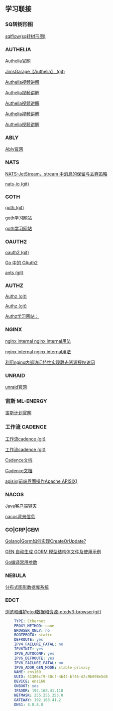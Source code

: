 ## 学习联接

### SQ转树形图
[sqlflow(sq转树形图)](https://sqlflow.gudusoft.com/#/)

### AUTHELIA

[Authelia官网](https://www.authelia.com/)

[JimsGarage【Authelia】 (git)](https://github.com/JamesTurland/JimsGarage)

[Authelia视频讲解](https://www.youtube.com/watch?v=u6H-Qwf4nZA)

[Authelia视频讲解](https://www.youtube.com/watch?v=5KtbmrUwYNQ&list=PLjLkaXQ35321q4IpOpAif7kmoExySwpF-)

[Authelia视频讲解](https://www.youtube.com/watch?v=u6H-Qwf4nZA&list=PLGSF1yrOo4mhTVB-2eqPTGYuOh03fDNN_)

[Authelia视频讲解](https://www.youtube.com/watch?v=IWNypK2WxB0&t=114s)

[Authelia视频讲解](https://www.youtube.com/watch?v=upKaY6VkQqw&t=29s)

### ABLY

[Ably官网](https://ably.com/accounts/52602/apps/87577/getting_started)

### NATS

[NATS-JetStream，stream 中消息的保留与丢弃策略](https://mp.weixin.qq.com/s?__biz=MzU5MjA3MzMzMA==&mid=2247485802&idx=1&sn=2eec827318e762ec0cbaedaa93f3372c&chksm=fe240e77c953876157bd16686197f94090ee62782153bb90a1552b0c09d210af768dd8ed8cdb&cur_album_id=3112902182745522177&scene=189#wechat_redirect)

[nats-io (git)](https://github.com/nats-io/nats.js/issues/461)

### GOTH

[goth (git)](https://github.com/markbates/goth)

[goth学习网站](https://wathsara.medium.com/asgardeo-authentication-with-golang-and-goth-2be8eea7dbe7)

[goth学习网站](https://mehdihadeli.github.io/awesome-go-education/auth-oauth/)

### OAUTH2

[oauth2 (git)](https://github.com/go-oauth2/oauth2)

[Go 中的 OAuth2](https://pkg.go.dev/golang.org/x/oauth2)

[ants (git)](https://github.com/panjf2000/ants)

### AUTHZ

[Authz (git)](https://github.com/eko/authz)

[Authz (git)](https://github.com/eko/authz/tree/master)

[Authz学习网站：](https://mehdihadeli.github.io/awesome-go-education/auth-oauth/)

### NGINX

[nginx internal nginx internal用法](https://blog.51cto.com/u_14224/10180642)

[nginx internal nginx internal用法](https://nginx.org/en/docs/http/ngx_http_core_module.html#internal)

[利用nginx内部访问特性实现静态资源授权访问](https://blog.csdn.net/leftfist/article/details/136262034)

### UNRAID

[unraid官网](https://unraid.net/)

### 宙斯 ML-ENERGY

[宙斯计划官网](https://ml.energy/zeus/)

### 工作流 CADENCE

[工作流cadence (git)](https://github.com/uber/cadence)

[工作流cadence (git)](https://github.com/apache/apisix-dashboard)

[Cadence文档](https://www.instaclustr.com/support/documentation/)

[Cadence文档](https://cadenceworkflow.io/docs/use-cases/provisioning/)

[apisix(前端界面操作Apache APISIX)](https://cadenceworkflow.io/)

### NACOS

[Java客户端容灾](https://nacos.io/docs/v2/guide/user/failover/)

[nacos背景信息](https://nacos.io/zh-cn/blog/apisix.html)

### GO|GRP|GEM

[Golang|Gorm如何实现CreateOrUpdate?](https://www.hackerxiao.online/2023/10/08/gormcreateorupdate/)

[GEN 自动生成 GORM 模型结构体文件及使用示例](https://segmentfault.com/a/1190000042502370?sort=votes)

[Go编译常用参数](https://juejin.cn/post/7096772208999006244)

### NEBULA

[分布式图形数据库系统](https://www.nebula-graph.io/)

### EDCT

[浏览和维护etcd数据和资源-etcdv3-browser(git)](https://github.com/gohutool/boot4go-etcdv3-browser) 


```yaml
    TYPE: Ethernet
    PROXY_METHOD: none
    BROWSER_ONLY: no
    BOOTPROTO: static
    DEFROUTE: yes
    IPV4_FAILURE_FATAL: no
    IPV6INIT: yes
    IPV6_AUTOCONF: yes
    IPV6_DEFROUTE: yes
    IPV6_FAILURE_FATAL: no
    IPV6_ADDR_GEN_MODE: stable-privacy
    NAME: ens160
    UUID: 41306cf9-30cf-4b44-bf46-d2c9b098e5d6
    DEVICE: ens160
    ONBOOT: yes
    IPADDR: 192.168.41.110
    NETMASK: 255.255.255.0
    GATEWAY: 192.168.41.2
    DNS1: 8.8.8.8

